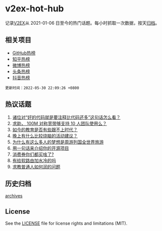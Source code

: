 # v2ex-hot-hub

 记录[V2EX](https://www.v2ex.com/)从 2021-01-06 日至今的热门话题。每小时抓取一次数据，按天[归档](archives)。
 
 ## 相关项目

- [GitHub热榜](https://github.com/lonnyzhang423/github-hot-hub)
- [知乎热榜](https://github.com/lonnyzhang423/zhihu-hot-hub)
- [微博热榜](https://github.com/lonnyzhang423/weibo-hot-hub)
- [头条热榜](https://github.com/lonnyzhang423/toutiao-hot-hub)
- [抖音热榜](https://github.com/lonnyzhang423/douyin-hot-hub)


 `更新时间：2022-05-30 22:09:26 +0800`

## 热议话题

1. [诸位对“好的代码就是要注释比代码还多”这句话怎么看？](https://www.v2ex.com/t/856135)
1. [求助， 100M 对称宽带够支持 10 人团队使用么？](https://www.v2ex.com/t/856136)
1. [如今的教育是否有些跟不上时代？](https://www.v2ex.com/t/856196)
1. [晚上有什么比较烧脑的活动建议？](https://www.v2ex.com/t/856110)
1. [为什么有这么多人的梦想是周游列国全世界旅游](https://www.v2ex.com/t/856166)
1. [用一句话来介绍你的开源项目](https://www.v2ex.com/t/856083)
1. [消费券你们都买啥了?](https://www.v2ex.com/t/856122)
1. [有给软路由加水冷的吗](https://www.v2ex.com/t/856142)
1. [求教普通人如何润的问题](https://www.v2ex.com/t/856261)

## 历史归档

[archives](archives)

## License

See the [LICENSE](LICENSE) file for license rights and limitations (MIT).
